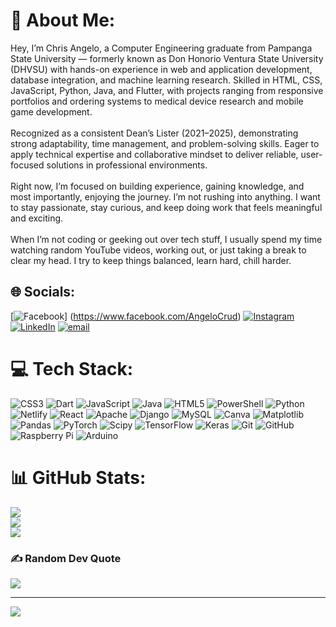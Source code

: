 # 💫 About Me:
Hey, I’m Chris Angelo, a Computer Engineering graduate from Pampanga State University — formerly known as Don Honorio Ventura State University (DHVSU) with hands-on experience in web and application development, database integration, and machine learning research. Skilled in HTML, CSS, JavaScript, Python, Java, and Flutter, with projects ranging from responsive portfolios and ordering systems to medical device research and mobile game development.<br><br>Recognized as a consistent Dean’s Lister (2021–2025), demonstrating strong adaptability, time management, and problem-solving skills. Eager to apply technical expertise and collaborative mindset to deliver reliable, user-focused solutions in professional environments.<br><br>Right now, I’m focused on building experience, gaining knowledge, and most importantly, enjoying the journey. I’m not rushing into anything. I want to stay passionate, stay curious, and keep doing work that feels meaningful and exciting.<br><br>When I’m not coding or geeking out over tech stuff, I usually spend my time watching random YouTube videos, working out, or just taking a break to clear my head. I try to keep things balanced, learn hard, chill harder.


## 🌐 Socials:
[![Facebook](https://img.shields.io/badge/Facebook-%231877F2.svg?logo=Facebook&logoColor=white)] (https://www.facebook.com/AngeloCrud) [![Instagram](https://img.shields.io/badge/Instagram-%23E4405F.svg?logo=Instagram&logoColor=white)](https://instagram.com/chrsanc_) [![LinkedIn](https://img.shields.io/badge/LinkedIn-%230077B5.svg?logo=linkedin&logoColor=white)](https://www.linkedin.com/in/chris-crud-12132002canc/) [![email](https://img.shields.io/badge/Email-D14836?logo=gmail&logoColor=white)](mailto:crudchrisangelo@gmail.com) 

# 💻 Tech Stack:
![CSS3](https://img.shields.io/badge/css3-%231572B6.svg?style=for-the-badge&logo=css3&logoColor=white) ![Dart](https://img.shields.io/badge/dart-%230175C2.svg?style=for-the-badge&logo=dart&logoColor=white) ![JavaScript](https://img.shields.io/badge/javascript-%23323330.svg?style=for-the-badge&logo=javascript&logoColor=%23F7DF1E) ![Java](https://img.shields.io/badge/java-%23ED8B00.svg?style=for-the-badge&logo=openjdk&logoColor=white) ![HTML5](https://img.shields.io/badge/html5-%23E34F26.svg?style=for-the-badge&logo=html5&logoColor=white) ![PowerShell](https://img.shields.io/badge/PowerShell-%235391FE.svg?style=for-the-badge&logo=powershell&logoColor=white) ![Python](https://img.shields.io/badge/python-3670A0?style=for-the-badge&logo=python&logoColor=ffdd54) ![Netlify](https://img.shields.io/badge/netlify-%23000000.svg?style=for-the-badge&logo=netlify&logoColor=#00C7B7) ![React](https://img.shields.io/badge/react-%2320232a.svg?style=for-the-badge&logo=react&logoColor=%2361DAFB) ![Apache](https://img.shields.io/badge/apache-%23D42029.svg?style=for-the-badge&logo=apache&logoColor=white) ![Django](https://img.shields.io/badge/django-%23092E20.svg?style=for-the-badge&logo=django&logoColor=white) ![MySQL](https://img.shields.io/badge/mysql-4479A1.svg?style=for-the-badge&logo=mysql&logoColor=white) ![Canva](https://img.shields.io/badge/Canva-%2300C4CC.svg?style=for-the-badge&logo=Canva&logoColor=white) ![Matplotlib](https://img.shields.io/badge/Matplotlib-%23ffffff.svg?style=for-the-badge&logo=Matplotlib&logoColor=black) ![Pandas](https://img.shields.io/badge/pandas-%23150458.svg?style=for-the-badge&logo=pandas&logoColor=white) ![PyTorch](https://img.shields.io/badge/PyTorch-%23EE4C2C.svg?style=for-the-badge&logo=PyTorch&logoColor=white) ![Scipy](https://img.shields.io/badge/SciPy-%230C55A5.svg?style=for-the-badge&logo=scipy&logoColor=%white) ![TensorFlow](https://img.shields.io/badge/TensorFlow-%23FF6F00.svg?style=for-the-badge&logo=TensorFlow&logoColor=white) ![Keras](https://img.shields.io/badge/Keras-%23D00000.svg?style=for-the-badge&logo=Keras&logoColor=white) ![Git](https://img.shields.io/badge/git-%23F05033.svg?style=for-the-badge&logo=git&logoColor=white) ![GitHub](https://img.shields.io/badge/github-%23121011.svg?style=for-the-badge&logo=github&logoColor=white) ![Raspberry Pi](https://img.shields.io/badge/-Raspberry_Pi-C51A4A?style=for-the-badge&logo=Raspberry-Pi) ![Arduino](https://img.shields.io/badge/-Arduino-00979D?style=for-the-badge&logo=Arduino&logoColor=white)
# 📊 GitHub Stats:
![](https://github-readme-stats.vercel.app/api?username=CrudChrisAngelo&theme=dark&hide_border=false&include_all_commits=true&count_private=true)<br/>
![](https://nirzak-streak-stats.vercel.app/?user=CrudChrisAngelo&theme=dark&hide_border=false)<br/>
![](https://github-readme-stats.vercel.app/api/top-langs/?username=CrudChrisAngelo&theme=dark&hide_border=false&include_all_commits=true&count_private=true&layout=compact)

### ✍️ Random Dev Quote
![](https://quotes-github-readme.vercel.app/api?type=horizontal&theme=radical)

---
[![](https://visitcount.itsvg.in/api?id=CrudChrisAngelo&icon=0&color=0)](https://visitcount.itsvg.in)

<!-- Proudly created with GPRM ( https://gprm.itsvg.in ) -->
